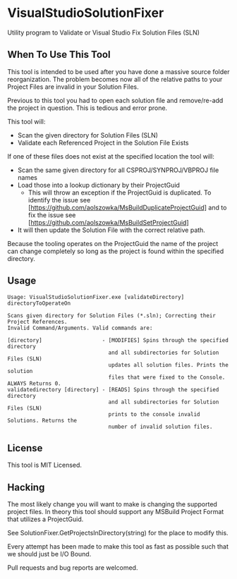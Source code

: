 # VisualStudioSolutionFixer
Utility program to Validate or Visual Studio Fix Solution Files (SLN)

## When To Use This Tool
This tool is intended to be used after you have done a massive source folder reorganization. The problem becomes now all of the relative paths to your Project Files are invalid in your Solution Files.

Previous to this tool you had to open each solution file and remove/re-add the project in question. This is tedious and error prone.

This tool will:

* Scan the given directory for Solution Files (SLN)
* Validate each Referenced Project in the Solution File Exists

If one of these files does not exist at the specified location the tool will:

* Scan the same given directory for all CSPROJ/SYNPROJ/VBPROJ file names
* Load those into a lookup dictionary by their ProjectGuid
    * This will throw an exception if the ProjectGuid is duplicated. To identify the issue see [https://github.com/aolszowka/MsBuildDuplicateProjectGuid] and to fix the issue see [https://github.com/aolszowka/MsBuildSetProjectGuid]
* It will then update the Solution File with the correct relative path.

Because the tooling operates on the ProjectGuid the name of the project can change completely so long as the project is found within the specified directory.

## Usage
```
Usage: VisualStudioSolutionFixer.exe [validateDirectory] directoryToOperateOn

Scans given directory for Solution Files (*.sln); Correcting their Project References.
Invalid Command/Arguments. Valid commands are:

[directory]                   - [MODIFIES] Spins through the specified directory
                                and all subdirectories for Solution Files (SLN)
                                updates all solution files. Prints the solution
                                files that were fixed to the Console. ALWAYS Returns 0.
validatedirectory [directory] - [READS] Spins through the specified directory
                                and all subdirectories for Solution Files (SLN)
                                prints to the console invalid Solutions. Returns the
                                number of invalid solution files.
```
## License
This tool is MIT Licensed.

## Hacking
The most likely change you will want to make is changing the supported project files. In theory this tool should support any MSBuild Project Format that utilizes a ProjectGuid.

See SolutionFixer.GetProjectsInDirectory(string) for the place to modify this.

Every attempt has been made to make this tool as fast as possible such that we should just be I/O Bound.

Pull requests and bug reports are welcomed.